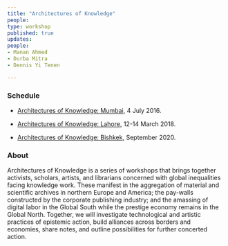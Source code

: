 ```yaml
---
title: "Architectures of Knowledge"
people:
type: workshop
published: true
updates:
people:
- Manan Ahmed
- Durba Mitra
- Dennis Yi Tenen

---
```


### Schedule

- [Architectures of Knowledge:
Mumbai](http://xpmethod.plaintext.in/events/AoK_Mumbai.html), 4 July 2016.

- [Architectures of Knowledge:
Lahore](http://xpmethod.plaintext.in/events/AoK_Lahore.html), 12-14 March 2018.

- [Architectures of Knowledge: Bishkek](http://xpmethod.plaintext.in/events/AoK_Bishkek.html),
  September 2020.


### About

Architectures of Knowledge is a series of workshops that brings together
activists, scholars, artists, and librarians concerned with global
inequalities facing knowledge work. These manifest in the aggregation of
material and scientific archives in northern Europe and America; the pay-walls
constructed by the corporate publishing industry; and the amassing of digital
labor in the Global South while the prestige economy remains in the Global
North. Together, we will investigate technological and artistic practices of
epistemic action, build alliances across borders and economies, share notes,
and outline possibilities for further concerted action.
